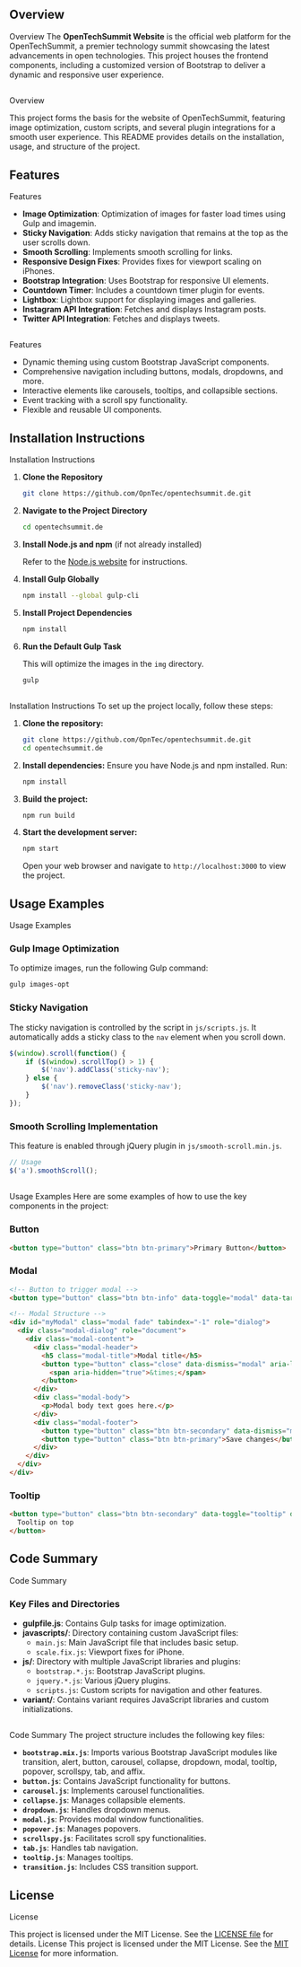 ## Overview

Overview
The **OpenTechSummit Website** is the official web platform for the OpenTechSummit, a premier technology summit showcasing the latest advancements in open technologies. This project houses the frontend components, including a customized version of Bootstrap to deliver a dynamic and responsive user experience.

##
Overview

This project forms the basis for the website of OpenTechSummit, featuring image optimization, custom scripts, and several plugin integrations for a smooth user experience. This README provides details on the installation, usage, and structure of the project.

##
## Features

Features

- **Image Optimization**: Optimization of images for faster load times using Gulp and imagemin.
- **Sticky Navigation**: Adds sticky navigation that remains at the top as the user scrolls down.
- **Smooth Scrolling**: Implements smooth scrolling for links.
- **Responsive Design Fixes**: Provides fixes for viewport scaling on iPhones.
- **Bootstrap Integration**: Uses Bootstrap for responsive UI elements.
- **Countdown Timer**: Includes a countdown timer plugin for events.
- **Lightbox**: Lightbox support for displaying images and galleries.
- **Instagram API Integration**: Fetches and displays Instagram posts.
- **Twitter API Integration**: Fetches and displays tweets.

##
Features
- Dynamic theming using custom Bootstrap JavaScript components.
- Comprehensive navigation including buttons, modals, dropdowns, and more.
- Interactive elements like carousels, tooltips, and collapsible sections.
- Event tracking with a scroll spy functionality.
- Flexible and reusable UI components.

##
## Installation Instructions

Installation Instructions

1. **Clone the Repository**

   ```sh
   git clone https://github.com/OpnTec/opentechsummit.de.git
   ```

2. **Navigate to the Project Directory**

   ```sh
   cd opentechsummit.de
   ```

3. **Install Node.js and npm** (if not already installed)

   Refer to the [Node.js website](https://nodejs.org/) for instructions.

4. **Install Gulp Globally**

   ```sh
   npm install --global gulp-cli
   ```

5. **Install Project Dependencies**

   ```sh
   npm install
   ```

6. **Run the Default Gulp Task**

   This will optimize the images in the `img` directory.

   ```sh
   gulp
   ```

##
Installation Instructions
To set up the project locally, follow these steps:

1. **Clone the repository:**
   ```bash
   git clone https://github.com/OpnTec/opentechsummit.de.git
   cd opentechsummit.de
   ```

2. **Install dependencies:**
   Ensure you have Node.js and npm installed. Run:
   ```bash
   npm install
   ```

3. **Build the project:**
   ```bash
   npm run build
   ```

4. **Start the development server:**
   ```bash
   npm start
   ```
   Open your web browser and navigate to `http://localhost:3000` to view the project.

##
## Usage Examples

Usage Examples

### Gulp Image Optimization

To optimize images, run the following Gulp command:

```sh
gulp images-opt
```

### Sticky Navigation

The sticky navigation is controlled by the script in `js/scripts.js`. It automatically adds a sticky class to the `nav` element when you scroll down.

```javascript
$(window).scroll(function() {
    if ($(window).scrollTop() > 1) {
        $('nav').addClass('sticky-nav');
    } else {
        $('nav').removeClass('sticky-nav');
    }
});
```

### Smooth Scrolling Implementation

This feature is enabled through jQuery plugin in `js/smooth-scroll.min.js`.

```javascript
// Usage
$('a').smoothScroll();
```

##
Usage Examples
Here are some examples of how to use the key components in the project:

### Button
```html
<button type="button" class="btn btn-primary">Primary Button</button>
```

### Modal
```html
<!-- Button to trigger modal -->
<button type="button" class="btn btn-info" data-toggle="modal" data-target="#myModal">Open Modal</button>

<!-- Modal Structure -->
<div id="myModal" class="modal fade" tabindex="-1" role="dialog">
  <div class="modal-dialog" role="document">
    <div class="modal-content">
      <div class="modal-header">
        <h5 class="modal-title">Modal title</h5>
        <button type="button" class="close" data-dismiss="modal" aria-label="Close">
          <span aria-hidden="true">&times;</span>
        </button>
      </div>
      <div class="modal-body">
        <p>Modal body text goes here.</p>
      </div>
      <div class="modal-footer">
        <button type="button" class="btn btn-secondary" data-dismiss="modal">Close</button>
        <button type="button" class="btn btn-primary">Save changes</button>
      </div>
    </div>
  </div>
</div>
```

### Tooltip
```html
<button type="button" class="btn btn-secondary" data-toggle="tooltip" data-placement="top" title="Tooltip on top">
  Tooltip on top
</button>
```

##
## Code Summary

Code Summary

### Key Files and Directories

- **gulpfile.js**: Contains Gulp tasks for image optimization.
- **javascripts/**: Directory containing custom JavaScript files:
  - `main.js`: Main JavaScript file that includes basic setup.
  - `scale.fix.js`: Viewport fixes for iPhone.
- **js/**: Directory with multiple JavaScript libraries and plugins:
  - `bootstrap.*.js`: Bootstrap JavaScript plugins.
  - `jquery.*.js`: Various jQuery plugins.
  - `scripts.js`: Custom scripts for navigation and other features.
- **variant/**: Contains variant requires JavaScript libraries and custom initializations.

##
Code Summary
The project structure includes the following key files:

- **`bootstrap.mix.js`**: Imports various Bootstrap JavaScript modules like transition, alert, button, carousel, collapse, dropdown, modal, tooltip, popover, scrollspy, tab, and affix.
- **`button.js`**: Contains JavaScript functionality for buttons.
- **`carousel.js`**: Implements carousel functionalities.
- **`collapse.js`**: Manages collapsible elements.
- **`dropdown.js`**: Handles dropdown menus.
- **`modal.js`**: Provides modal window functionalities.
- **`popover.js`**: Manages popovers.
- **`scrollspy.js`**: Facilitates scroll spy functionalities.
- **`tab.js`**: Handles tab navigation.
- **`tooltip.js`**: Manages tooltips.
- **`transition.js`**: Includes CSS transition support.

##
## License

License

This project is licensed under the MIT License. See the [LICENSE file](https://github.com/OpnTec/opentechsummit.de/blob/master/LICENSE) for details.
License
This project is licensed under the MIT License. See the [MIT License](https://github.com/twbs/bootstrap/blob/master/LICENSE) for more information.